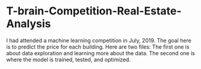 # T-brain-Competition-Real-Estate-Analysis
I had attended a machine learning competition in July, 2019.
The goal here is to predict the price for each building.
Here are two files: 
The first one is about data exploration and learning more about the data.
The second one is where the model is trained, tested, and optimized.
